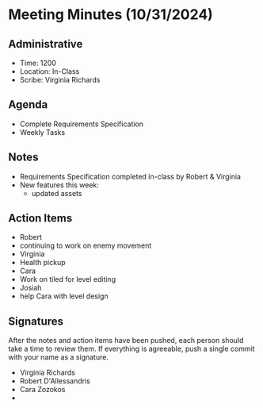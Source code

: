 # Meeting Minutes (10/31/2024)

## Administrative
* Time: 1200
* Location: In-Class
* Scribe: Virginia Richards

## Agenda
* Complete Requirements Specification
* Weekly Tasks

## Notes
* Requirements Specification completed in-class by Robert & Virginia
* New features this week:
    - updated assets

## Action Items
* Robert
 * continuing to work on enemy movement
* Virginia
 * Health pickup 
* Cara
 * Work on tiled for level editing
* Josiah
 * help Cara with level design
 
## Signatures
After the notes and action items have been pushed, each person should take a time to review them. If everything is agreeable, push a single commit with your name as a signature. 
* Virginia Richards 
* Robert D'Allessandris
* Cara Zozokos
* 
